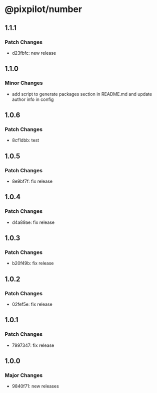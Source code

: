 # @pixpilot/number

## 1.1.1

### Patch Changes

- d23fbfc: new release

## 1.1.0

### Minor Changes

- add script to generate packages section in README.md and update author info in config

## 1.0.6

### Patch Changes

- 8cf1dbb: test

## 1.0.5

### Patch Changes

- 8e9bf7f: fix release

## 1.0.4

### Patch Changes

- d4a89ae: fix release

## 1.0.3

### Patch Changes

- b20f49b: fix release

## 1.0.2

### Patch Changes

- 02fef5e: fix release

## 1.0.1

### Patch Changes

- 7997347: fix release

## 1.0.0

### Major Changes

- 9840f71: new releases
